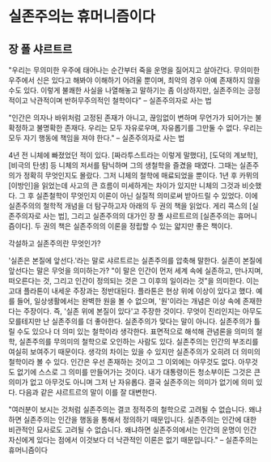 # 실존주의는 휴머니즘이다
## 장 폴 샤르트르

&quot;우리는 무의미한 우주에 태어나는 순간부터 죽을 운명을 짊어지고 살아간다. 무의미한 우주에서 신은 있다고 해봐야 이해하기 어려울 뿐이며, 최악의 경우 아예 존재하지 않을 수도 있다. 이렇게 불쾌한 사실을 나열해놓고 말하기는 좀 이상하지만, 실존주의는 긍정적이고 낙관적이며 반허무주의적인 철학이다&quot; – 실존주의자로 사는 법

&quot;인간은 의자나 바위처럼 고정된 존재가 아니고, 끊임없이 변하며 무언가가 되어가는 불확정하고 불명확한 존재다. 우리는 모두 자유로우며, 자유롭기를 그만둘 수 없다. 우리는 모두 자기 행동에 책임을 져야 한다.&quot; – 실존주의자로 사는 법

4년 전 니체에 빠졌었던 적이 있다. [짜라투스트라는 이렇게 말했다], [도덕의 계보학], [비극의 탄생] 등 니체의 저서를 탐닉하며 그의 생철학을 즐겼을 때였다. 그때는 실존주의가 정확히 무엇인지도 몰랐다. 그저 니체의 철학에 매료되었을 뿐이다. 1년 후 카뮈의 [이방인]을 읽었는데 사고의 큰 흐름이 미세하게는 차이가 있지만 니체의 그것과 비슷했다. 그 후 실존철학이 무엇인지 이론이 아닌 실질적 의미로써 받아드릴 수 있었다. 이에 실존주의의 철학적 개념을 더 탐구하고자 아래의 두 권의 책을 읽었다. 게리 콕스의 [실존주의자로 사는 법], 그리고 실존주의의 대가인 장 폴 샤르트르의 \[실존주의는 휴머니즘이다]. 두 권의 책은 실존주의의 이론을 정립할 수 있는 얇지만 좋은 책이다.

각설하고 실존주의란 무엇인가?

  &#39;실존은 본질에 앞선다.&#39;라는 말로 샤르트르는 실존주의를 압축해 말한다. 실존이 본질에 앞선다는 말은 무엇을 의미하는가? &quot;이 말은 인간이 먼저 세계 속에 실존하고, 만나지며, 떠오른다는 것, 그리고 인간이 정의되는 것은 그 이후의 일이라는 것&quot;을 의미한다. 이는 고대 플라톤이 내세운 주장과는 정반대된다. 플라톤은 현상 위에 이상이 있다고 했다. 예를 들어, 일상생활에서는 완벽한 원을 볼 수 없으며, &#39;원&#39;이라는 개념은 이상 속에 존재한다는 주장이다. 즉, &#39;실존 위에 본질이 있다&#39;고 주장한 것이다.
 무엇이 진리인지는 아무도 모를테지만 난 실존주의를 더 좋아한다. 실존주의가 맞다는 말이 아니다. 실존주의가 틀릴 수도 있으나 더 의미 있는 철학이라 생각한다. 표면적으로 해석해 관념론을 의미의 철학, 실존주의를 무의미의 철학으로 오인하는 사람도 있다. 실존주의는 인간의 부조리를 여실히 보여주기 때문이다. 생각의 차이는 있을 수 있지만 실존주의가 오히려 더 의미의 철학이라 볼 수 있다. 인간은 우선 존재하는 것이고 그 이외에는 아무것도 없다. 아무것도 없기에 스스로 그 의미를 만들어가는 것이다. 내가 대통령이든 청소부이든 그것은 큰 의미가 없고 아무것도 아니며 그저 난 자유롭다. 결국 실존주의는 의미가 없기에 의미 있다. 다음과 같은 샤르트르의 말이 이를 잘 대변한다.

 &quot;여러분이 보시는 것처럼 실존주의는 결코 정적주의 철학으로 고려될 수 없습니다. 왜냐하면 실존주의는 인간을 행동을 통해서 정의하기 때문입니다. 실존주의는 인간에 대한 비관적인 묘사로도 고려될 수 없습니다. 왜냐하면 실존주의에서는 인간의 운명이 인간 자신에게 있다는 점에서 이것보다 더 낙관적인 이론은 없기 때문입니다.&quot; – 실존주의는 휴머니즘이다

